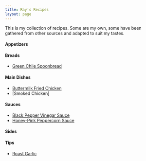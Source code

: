 ```yaml
---
title: Ray's Recipes
layout: page
---
```


This is my collection of recipes. Some are my own, some have been gathered from other
sources and adapted to suit my tastes.

#### Appetizers

#### Breads
+ [Green Chile Spoonbread](GreenChileSpoonbread)

#### Main Dishes
+ [Buttermilk Fried Chicken](ButtermilkFriedChicken)
+ [Smoked Chicken]

#### Sauces
+ [Black Pepper Vinegar Sauce](BlackPepperVinegarSauce)
+ [Honey-Pink Peppercorn Sauce](HoneyPinkPeppercornSauce)

#### Sides

#### Tips
+ [Roast Garlic]()
